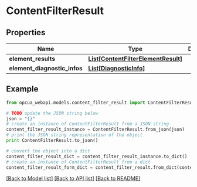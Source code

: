 # ContentFilterResult


## Properties
Name | Type | Description | Notes
------------ | ------------- | ------------- | -------------
**element_results** | [**List[ContentFilterElementResult]**](ContentFilterElementResult.md) |  | [optional] 
**element_diagnostic_infos** | [**List[DiagnosticInfo]**](DiagnosticInfo.md) |  | [optional] 

## Example

```python
from opcua_webapi.models.content_filter_result import ContentFilterResult

# TODO update the JSON string below
json = "{}"
# create an instance of ContentFilterResult from a JSON string
content_filter_result_instance = ContentFilterResult.from_json(json)
# print the JSON string representation of the object
print ContentFilterResult.to_json()

# convert the object into a dict
content_filter_result_dict = content_filter_result_instance.to_dict()
# create an instance of ContentFilterResult from a dict
content_filter_result_form_dict = content_filter_result.from_dict(content_filter_result_dict)
```
[[Back to Model list]](../README.md#documentation-for-models) [[Back to API list]](../README.md#documentation-for-api-endpoints) [[Back to README]](../README.md)


